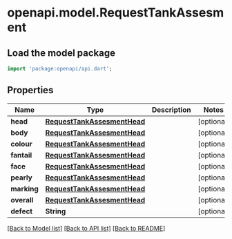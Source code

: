 # openapi.model.RequestTankAssesment

## Load the model package
```dart
import 'package:openapi/api.dart';
```

## Properties
Name | Type | Description | Notes
------------ | ------------- | ------------- | -------------
**head** | [**RequestTankAssesmentHead**](RequestTankAssesmentHead.md) |  | [optional] 
**body** | [**RequestTankAssesmentHead**](RequestTankAssesmentHead.md) |  | [optional] 
**colour** | [**RequestTankAssesmentHead**](RequestTankAssesmentHead.md) |  | [optional] 
**fantail** | [**RequestTankAssesmentHead**](RequestTankAssesmentHead.md) |  | [optional] 
**face** | [**RequestTankAssesmentHead**](RequestTankAssesmentHead.md) |  | [optional] 
**pearly** | [**RequestTankAssesmentHead**](RequestTankAssesmentHead.md) |  | [optional] 
**marking** | [**RequestTankAssesmentHead**](RequestTankAssesmentHead.md) |  | [optional] 
**overall** | [**RequestTankAssesmentHead**](RequestTankAssesmentHead.md) |  | [optional] 
**defect** | **String** |  | [optional] 

[[Back to Model list]](../README.md#documentation-for-models) [[Back to API list]](../README.md#documentation-for-api-endpoints) [[Back to README]](../README.md)


